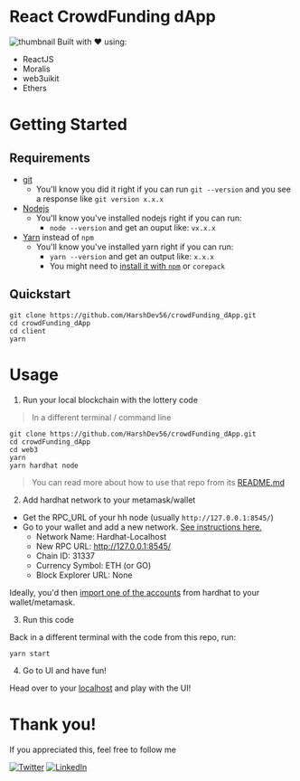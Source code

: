 # React CrowdFunding dApp
![thumbnail](https://github.com/HarshDev56/crowdFunding_dApp/assets/87370920/42156d1e-a705-4aea-b0bb-3d86ff77b953)
Built with ❤️ using: 
* ReactJS
* Moralis
* web3uikit
* Ethers
# Getting Started

## Requirements

- [git](https://git-scm.com/book/en/v2/Getting-Started-Installing-Git)
  - You'll know you did it right if you can run `git --version` and you see a response like `git version x.x.x`
- [Nodejs](https://nodejs.org/en/)
  - You'll know you've installed nodejs right if you can run:
    - `node --version` and get an ouput like: `vx.x.x`
- [Yarn](https://yarnpkg.com/getting-started/install) instead of `npm`
  - You'll know you've installed yarn right if you can run:
    - `yarn --version` and get an output like: `x.x.x`
    - You might need to [install it with `npm`](https://classic.yarnpkg.com/lang/en/docs/install/) or `corepack`

## Quickstart

```
git clone https://github.com/HarshDev56/crowdFunding_dApp.git
cd crowdFunding_dApp
cd client
yarn
```
# Usage

1. Run your local blockchain with the lottery code

> In a different terminal / command line

```
git clone https://github.com/HarshDev56/crowdFunding_dApp.git
cd crowdFunding_dApp
cd web3
yarn
yarn hardhat node
```

> You can read more about how to use that repo from its [README.md](https://github.com/HarshDev56/crowdFunding_dApp/blob/master/web3/README.md)


2. Add hardhat network to your metamask/wallet

- Get the RPC_URL of your hh node (usually `http://127.0.0.1:8545/`)
- Go to your wallet and add a new network. [See instructions here.](https://metamask.zendesk.com/hc/en-us/articles/360043227612-How-to-add-a-custom-network-RPC)
  - Network Name: Hardhat-Localhost
  - New RPC URL: http://127.0.0.1:8545/
  - Chain ID: 31337
  - Currency Symbol: ETH (or GO)
  - Block Explorer URL: None

Ideally, you'd then [import one of the accounts](https://metamask.zendesk.com/hc/en-us/articles/360015489331-How-to-import-an-Account) from hardhat to your wallet/metamask. 

3. Run this code

Back in a different terminal with the code from this repo, run:

```
yarn start
```

4. Go to UI and have fun!

Head over to your [localhost](http://localhost:3000) and play with the UI!
# Thank you!
If you appreciated this, feel free to follow me

[![Twitter](https://img.shields.io/badge/Twitter-%231DA1F2.svg?style=for-the-badge&logo=Twitter&logoColor=white)](https://twitter.com/HarshDev56)
[![LinkedIn](https://img.shields.io/badge/linkedin-%230077B5.svg?style=for-the-badge&logo=linkedin&logoColor=white)](https://www.linkedin.com/in/harsh-fichadiya-62a4901b3)
